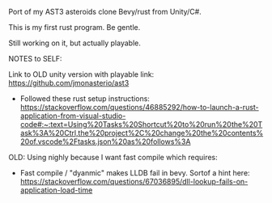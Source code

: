 Port of my AST3 asteroids clone Bevy/rust from Unity/C#.

This is my first rust program. Be gentle.

Still working on it, but actually playable.

NOTES to SELF:


Link to OLD unity version with playable link: https://github.com/jmonasterio/ast3

- Followed these rust setup instructions: https://stackoverflow.com/questions/46885292/how-to-launch-a-rust-application-from-visual-studio-code#:~:text=Using%20Tasks%20Shortcut%20to%20run%20the%20Task%3A%20Ctrl,the%20project%2C%20change%20the%20contents%20of.vscode%2Ftasks.json%20as%20follows%3A

OLD: Using nighly because I want fast compile which requires:
- Fast compile / "dyanmic" makes LLDB fail in bevy. Sortof a hint here: https://stackoverflow.com/questions/67036895/dll-lookup-fails-on-application-load-time